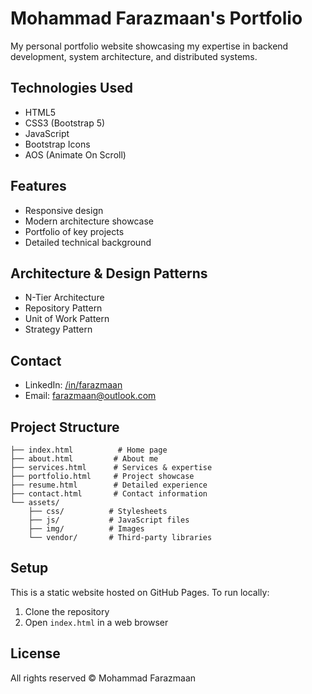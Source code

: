# Mohammad Farazmaan's Portfolio

My personal portfolio website showcasing my expertise in backend development, system architecture, and distributed systems.

## Technologies Used
- HTML5
- CSS3 (Bootstrap 5)
- JavaScript
- Bootstrap Icons
- AOS (Animate On Scroll)

## Features
- Responsive design
- Modern architecture showcase
- Portfolio of key projects
- Detailed technical background

## Architecture & Design Patterns
- N-Tier Architecture
- Repository Pattern
- Unit of Work Pattern
- Strategy Pattern

## Contact
- LinkedIn: [/in/farazmaan](https://linkedin.com/in/farazmaan/)
- Email: [farazmaan@outlook.com](mailto:farazmaan@outlook.com)

## Project Structure
```
├── index.html          # Home page
├── about.html         # About me
├── services.html      # Services & expertise
├── portfolio.html     # Project showcase
├── resume.html        # Detailed experience
├── contact.html       # Contact information
└── assets/
    ├── css/          # Stylesheets
    ├── js/           # JavaScript files
    ├── img/          # Images
    └── vendor/       # Third-party libraries
```

## Setup
This is a static website hosted on GitHub Pages. To run locally:
1. Clone the repository
2. Open `index.html` in a web browser

## License
All rights reserved © Mohammad Farazmaan